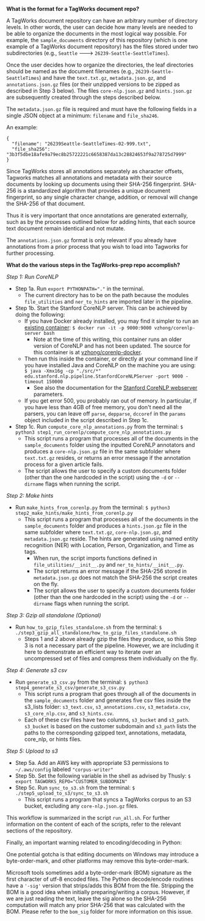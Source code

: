 **What is the format for a TagWorks document repo?**

A TagWorks document repository can have an arbitrary number of directory levels. In other words, the user can decide how many levels are needed to be able to organize the documents in the most logical way possible. For example, the `sample_documents` directory of this repository (which is one example of a TagWorks document repository) has the files stored under two subdirectories (e.g., `Seattle` ---> `26239-Seattle-SeattleTimes`).

Once the user decides how to organize the directories, the leaf directories should be named as the document filenames (e.g., `26239-Seattle-SeattleTimes`) and have the `text.txt.gz`, `metadata.json.gz`, and `annotations.json.gz` files (or their unzipped versions to be zipped as described in Step 3 below). The files `core-nlp.json.gz` and `hints.json.gz` are subsequently created through the steps described below.

The `metadata.json.gz` file is required and must have the following fields in a single JSON object at a minimum: `filename` and `file_sha246`.

An example:

```
{
  "filename": "26239Seattle-SeattleTimes-02-999.txt",
  "file_sha256": "3b3f5dbe18afe9a79ec8b25722221c6658387da13c28824653f9a278725d7999"
}
```

Since TagWorks stores all annotations separately as character offsets, Tagworks matches all annotations and metadata with their source documents by looking up documents using their SHA-256 fingerprint. SHA-256 is a standardized algorithm that provides a unique document fingerprint, so any single character change, addition, or removal will change the SHA-256 of that document.

Thus it is very important that once annotations are generated externally, such as by the processes outlined below for adding hints, that each source text document remain identical and not mutate.

The `annotations.json.gz` format is only relevant if you already have annotations from a prior process that you wish to load into Tagworks for further processing.

**What do the various steps in the TagWorks-prep repo accomplish?**

*Step 1: Run CoreNLP*

- Step 1a. Run `export PYTHONPATH="."` in the terminal.
	- The current directory has to be on the path because the modules `file_utilities` and `ner_to_hints` are imported later in the pipeline. 
- Step 1b. Start the Stanford CoreNLP server. This can be achieved by doing the following:
	- If you have Docker already installed, you may find it simpler to run an [existing container](https://stanfordnlp.github.io/CoreNLP/other-languages.html): `$ docker run -it -p 9000:9000 vzhong/corenlp-server bash`
		- Note at the time of this writing, this container runs an older version of CoreNLP and has not been updated. The source for this container is at [vzhong/corenlp-docker](https://github.com/vzhong/corenlp-docker).
	- Then run this inside the container, or directly at your command line if you have installed Java and CoreNLP on the machine you are using: `$ java -Xmx16g -cp "./src/*" edu.stanford.nlp.pipeline.StanfordCoreNLPServer -port 9000 -timeout 150000`
		- See also the documentation for the [Stanford CoreNLP webserver](https://stanfordnlp.github.io/CoreNLP/corenlp-server.html) parameters.
	- If you get error 500, you probably ran out of memory. In particular, if you have less than 4GB of free memory, you don't need all the parsers, you can leave off `parse`, `depparse`, `dccoref` in the `params` object included in the script described in Step 1c.
- Step 1c. Run `compute_core_nlp_annotations.py` from the terminal: `$ python3 step1_run_corenlp/compute_core_nlp_annotations.py`
	- This script runs a program that processes all of the documents in the `sample_documents` folder using the inputted CoreNLP annotators and produces a `core-nlp.json.gz` file in the same subfolder where `text.txt.gz` resides, or returns an error message if the annotation process for a given article fails. 
	- The script allows the user to specify a custom documents folder (other than the one hardcoded in the script) using the `-d` or `--dirname` flags when running the script. 

*Step 2: Make hints*

- Run `make_hints_from_corenlp.py` from the terminal: `$ python3 step2_make_hints/make_hints_from_corenlp.py`
	- This script runs a program that processes all of the documents in the `sample_documents` folder and produces a `hints.json.gz` file in the same subfolder where `text.txt.gz`, `core-nlp.json.gz`, and `metadata.json.gz` reside. The hints are generated using named entity recognition (NER) with Location, Person, Organization, and Time as tags. 
		- When run, the script imports functions defined in `file_utilities/__init__.py` and `ner_to_hints/__init__.py`.
		- The script returns an error message if the SHA-256 stored in `metadata.json.gz` does not match the SHA-256 the script creates on the fly. 
		- The script allows the user to specify a custom documents folder (other than the one hardcoded in the script) using the `-d` or `--dirname` flags when running the script. 

*Step 3: Gzip all standalone (Optional)*

- Run `how_to_gzip_files_standalone.sh` from the terminal: `$ ./step3_gzip_all_standalone/how_to_gzip_files_standalone.sh`
	- Steps 1 and 2 above already gzip the files they produce, so this Step 3 is not a necessary part of the pipeline. However, we are including it here to demonstrate an efficient way to iterate over an uncompressed set of files and compress them individually on the fly. 

*Step 4: Generate s3 csv*

- Run `generate_s3_csv.py` from the terminal: `$ python3 step4_generate_s3_csv/generate_s3_csv.py`
	- This script runs a program that goes through all of the documents in the `sample_documents` folder and generates five csv files inside the s3_lists folder: `s3_text.csv`, `s3_annotations.csv`, `s3_metadata.csv`, `s3_core_nlp.csv`, and `s3_hints.csv`. 
	- Each of these csv files have two columns, `s3_bucket` and `s3_path`. `s3_bucket` is based on the customer subdomain and `s3_path` lists the paths to the corresponding gzipped text, annotations, metadata, core_nlp, or hints files. 

*Step 5: Upload to s3*

- Step 5a. Add an AWS key with appropriate S3 permissions to `~/.aws/config` labeled `"corpus-writer"`
- Step 5b. Set the following variable in the shell as advised by Thusly: `$ export TAGWORKS_REPO="CUSTOMER_SUBDOMAIN"`
- Step 5c. Run `sync_to_s3.sh` from the terminal: `$ ./step5_upload_to_s3/sync_to_s3.sh`
	- This script runs a program that syncs a TagWorks corpus to an S3 bucket, excluding any `core-nlp.json.gz` files. 

This workflow is summarized in the script `run_all.sh`. For further information on the content of each of the scripts, refer to the relevant sections of the repository. 

Finally, an important warning related to encoding/decoding in Python: 

One potential gotcha is that editing documents on Windows may introduce a byte-order-mark, and other platforms may remove this byte-order-mark.

Microsoft tools sometimes add a byte-order-mark (BOM) signature as the first character of utf-8 encoded files. The Python decode/encode routines have a `'-sig'` version that strips/adds this BOM from the file. Stripping the BOM is a good idea when initially preparing/writing a corpus. However, if we are just reading the text, leave the sig alone so the SHA-256 computation will match any prior SHA-256 that was calculated with the BOM. Please refer to the `bom_sig` folder for more information on this issue.
